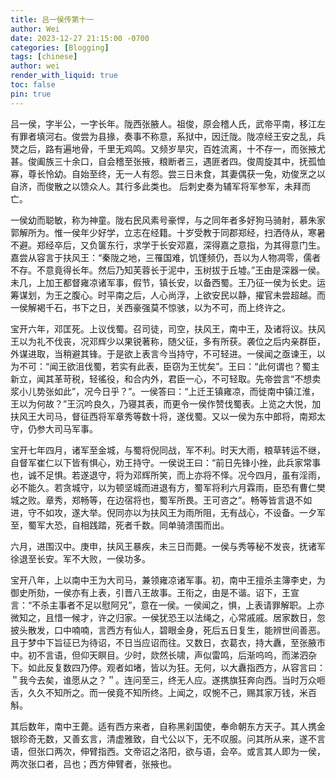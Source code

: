 ```yaml
---
title: 吕一侯传第十一
author: Wei
date: 2023-12-27 21:15:00 -0700
categories: [Blogging]
tags: [chinese]
author: wei
render_with_liquid: true
toc: false
pin: true
---
```

吕一侯，字半公，一字长年。陇西张腋人。祖俊，原会稽人氏，武帝平南，移江左有罪者填河右。俊尝为县掾，奏事不称意，系狱中，因迁陇。陇凉经王安之乱，兵燹之后，路有遍地骨，千里无鸡鸣。又频岁旱灾，百姓流离，十不存一，而张掖尤甚。俊阖族三十余口，自会稽至张掖，粮断者三，遇匪者四。俊周旋其中，抚孤恤寡，尊长怜幼。自始至终，无一人有怨。尝三日未食，其妻偶获一兔，劝俊烹之以自济，而俊散之以馈众人。其行多此类也。 后刺史奏为辅军将军参军，未拜而亡。

一侯幼而聪敏，称为神童。陇右民风素号豪悍，与之同年者多好狗马骑射，慕朱家郭解所为。惟一侯年少好学，立志在经籍。十岁受教于同郡郑经，扫洒侍从，寒暑不避。郑经卒后，又负箧东行，求学于长安邓嘉，深得嘉之意指，为其得意门生。嘉尝从容言于扶风王：“秦陇之地，三罹国难，饥馑频仍，吾以为人物凋零，儒者不存。不意竟得长年。然后乃知芙蓉长于泥中，玉树拔于丘墟。”王由是深器一侯。未几，上加王都督雍凉诸军事，假节，镇长安，以备西蜀。王乃征一侯为长史。运筹谋划，为王之腹心。时平南之后，人心尚浮，上欲安民以静，擢官未尝超越。而一侯解褐千石，书下之日，关西豪强莫不惊骇，以为不可，而上终许之。

宝开六年，邓匡死。上议伐蜀。召司徒，司空，扶风王，南中王，及诸将议。扶风王以为礼不伐丧，况邓辉少以果锐著称，随父征，多有所获。袭位之后内亲群臣，外谋进取，当稍避其锋。于是欲上表言今当持守，不可轻进。一侯闻之亟谏王，以为不可：“闻王欲沮伐蜀，若实有此表，臣窃为王忧矣”。王曰：“此何谓也？蜀主新立，闻其革苛税，轻徭役，和合内外，君臣一心，不可轻取。先帝尝言“不想卖浆小儿势张如此”，况今日乎？”。一侯答曰：“上迁王镇雍凉，而徙南中镇江淮，王以为何故？”王沉吟良久，乃寝其表，而更令一侯作赞伐蜀表。上览之大悦，加扶风王大司马，督征西将军章秀等数十将，遂伐蜀。又以一侯为东中郎将，南郑太守，仍参大司马军事。
 
宝开七年四月，诸军至金城，与蜀将倪同战，军不利。时天大雨，粮草转运不继，自督军崔仁以下皆有惧心，劝王持守。一侯说王曰：“前日先锋小挫，此兵家常事也，诚不足惧。若遂退守，将为邓辉所笑，而上亦将不怿。况今四月，虽有淫雨，必不能久。若贪城守，以为顿坚城而进退有方，蜀军将利六月霖雨，臣恐有曹仁樊城之败。章秀，郑畅等，在边宿将也，蜀军所畏。王可咨之”。畅等皆言退不如进，守不如攻，遂大举。倪同亦以为扶风王为雨所阻，无有战心，不设备。一夕军至，蜀军大恐，自相践踏，死者千数。同单骑溃围而出。

六月，进围汉中。庚申，扶风王暴疾，未三日而薨。一侯与秀等秘不发丧，抚诸军徐退至长安。军不大败，一侯功多。

宝开八年，上以南中王为大司马，兼领雍凉诸军事。初，南中王擅杀主簿李史，为御史所劾，一侯亦有上表，引晋八王故事。王衔之，由是不谐。诏下，王宣言：“不杀主事者不足以慰阿兄”，意在一侯。一侯闻之，惧，上表请罪解职。上亦微知之，且惜一候才，许之归家。一侯犹恐王以法绳之，心常戚戚。居家数日，忽披头散发，口中喃喃，言西方有仙人，碧眼金身，死后五日复生，能辨世间善恶。且于梦中下旨征已为待诏，不日当应诏而往。又数日，衣葛衣，持大纛，至张腋市中。初不言语，但仰天瞑目。少时，欻然长啸，声似雷鸣，后渐呜呜，而涕泗杂下。如此反复数四乃停。观者如堵，皆以为狂。无何，以大纛指西方，从容言曰：＂我今去矣，谁愿从之？＂。连问至三，终无人应。遂携旗狂奔向西。当时万众咂舌，久久不知所之。而一侯竟不知所终。上闻之，叹惋不己，赐其家万钱，米百斛。

其后数年，南中王薨。适有西方来者，自称黑刹国使，奉命朝东方天子。其人携金银珍奇无数，又善玄言，清虚雅致，自弋公以下，无不叹服。问其所从来，遂不言语，但张口两次，伸臂指西。文帝诏之洛阳，欲与语，会卒。或言其人即为一侯，两次张口者，吕也；西方伸臂者，张掖也。

